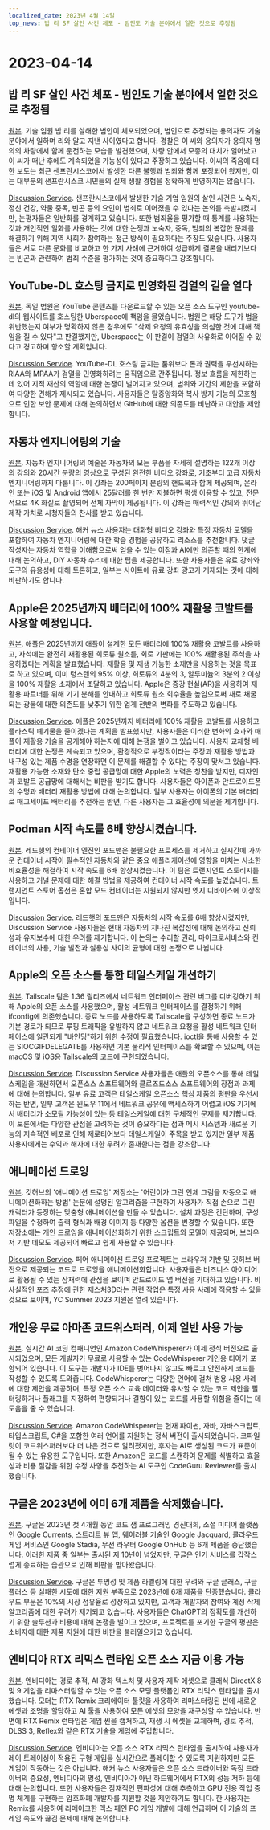 ```yaml
---
localized_date: 2023년 4월 14일
top_news: 밥 리 SF 살인 사건 체포 - 범인도 기술 분야에서 일한 것으로 추정됨
---
```


# 2023-04-14

## 밥 리 SF 살인 사건 체포 - 범인도 기술 분야에서 일한 것으로 추정됨

[원본](https://missionlocal.org/2023/04/bob-lee-killing-arrest-made-san-francisco/).
기술 임원 밥 리를 살해한 범인이 체포되었으며, 범인으로 추정되는 용의자도 기술 분야에서 일하며 리와 알고 지낸 사이였다고 합니다. 경찰은 이 씨와 용의자가 용의자 명의의 차량에서 함께 운전하는 모습을 발견했으며, 차량 안에서 모종의 대치가 일어났고 이 씨가 떠난 후에도 계속되었을 가능성이 있다고 주장하고 있습니다. 이씨의 죽음에 대한 보도는 최근 샌프란시스코에서 발생한 다른 불행과 범죄와 함께 포장되어 왔지만, 이는 대부분의 샌프란시스코 시민들의 실제 생활 경험을 정확하게 반영하지는 않습니다.

[Discussion Service](http://news.ycombinator.com/item?id=35555525).
샌프란시스코에서 발생한 기술 기업 임원의 살인 사건은 노숙자, 정신 건강, 약물 중독, 빈곤 등의 요인이 범죄로 이어졌을 수 있다는 논의를 촉발시켰지만, 논평자들은 일반화를 경계하고 있습니다. 또한 범죄율을 평가할 때 통계를 사용하는 것과 개인적인 일화를 사용하는 것에 대한 논쟁과 노숙자, 중독, 범죄의 복잡한 문제를 해결하기 위해 지역 사회가 참여하는 접근 방식이 필요하다는 주장도 있습니다. 사용자들은 서로 다른 문화를 비교하고 한 가지 사례에 근거하여 성급하게 결론을 내리기보다는 빈곤과 관련하여 범죄 수준을 평가하는 것이 중요하다고 강조합니다.

## YouTube-DL 호스팅 금지로 민영화된 검열의 길을 열다

[원본](https://torrentfreak.com/youtube-dl-hosting-ban-paves-the-way-to-privatized-censorship-230411/).
독일 법원은 YouTube 콘텐츠를 다운로드할 수 있는 오픈 소스 도구인 youtube-dl의 웹사이트를 호스팅한 Uberspace에 책임을 물었습니다. 법원은 해당 도구가 법을 위반했는지 여부가 명확하지 않은 경우에도 "삭제 요청의 유효성을 의심한 것에 대해 책임을 질 수 있다"고 판결했지만, Uberspace는 이 판결이 검열의 사유화로 이어질 수 있다고 경고하며 항소할 계획입니다.

[Discussion Service](http://news.ycombinator.com/item?id=35553337).
YouTube-DL 호스팅 금지는 품위보다 돈과 권력을 우선시하는 RIAA와 MPAA가 검열을 민영화하려는 움직임으로 간주됩니다. 정보 흐름을 제한하는 데 있어 지적 재산의 역할에 대한 논쟁이 벌어지고 있으며, 범위와 기간의 제한을 포함하여 다양한 견해가 제시되고 있습니다. 사용자들은 탈중앙화와 복사 방지 기능의 모호함으로 인한 보안 문제에 대해 논의하면서 GitHub에 대한 의존도를 비난하고 대안을 제안합니다.

## 자동차 엔지니어링의 기술

[원본](https://www.howacarworks.com/video-course).
자동차 엔지니어링의 예술은 자동차의 모든 부품을 자세히 설명하는 122개 이상의 강의와 20시간 분량의 영상으로 구성된 완전한 비디오 강좌로, 기초부터 고급 자동차 엔지니어링까지 다룹니다. 이 강좌는 200페이지 분량의 핸드북과 함께 제공되며, 온라인 또는 iOS 및 Android 앱에서 25달러를 한 번만 지불하면 평생 이용할 수 있고, 전문적으로 4K 화질로 촬영되어 전체 자막이 제공됩니다. 이 강좌는 매력적인 강의와 뛰어난 제작 가치로 시청자들의 찬사를 받고 있습니다.

[Discussion Service](http://news.ycombinator.com/item?id=35552393).
해커 뉴스 사용자는 대화형 비디오 강좌와 특정 자동차 모델을 포함하여 자동차 엔지니어링에 대한 학습 경험을 공유하고 리소스를 추천합니다. 댓글 작성자는 자동차 역학을 이해함으로써 얻을 수 있는 이점과 AI에만 의존할 때의 한계에 대해 논의하고, DIY 자동차 수리에 대한 팁을 제공합니다. 또한 사용자들은 유료 강좌와 도구의 유용성에 대해 토론하고, 일부는 사이트에 유료 강좌 광고가 게재되는 것에 대해 비판하기도 합니다.

## Apple은 2025년까지 배터리에 100% 재활용 코발트를 사용할 예정입니다.

[원본](https://www.apple.com/newsroom/2023/04/apple-will-use-100-percent-recycled-cobalt-in-batteries-by-2025/).
애플은 2025년까지 애플이 설계한 모든 배터리에 100% 재활용 코발트를 사용하고, 자석에는 완전히 재활용된 희토류 원소를, 회로 기판에는 100% 재활용된 주석을 사용하겠다는 계획을 발표했습니다. 재활용 및 재생 가능한 소재만을 사용하는 것을 목표로 하고 있으며, 이미 텅스텐의 95% 이상, 희토류의 4분의 3, 알루미늄의 3분의 2 이상을 100% 재활용 소재에서 조달하고 있습니다. Apple은 증강 현실(AR)을 사용하여 재활용 파트너를 위해 기기 분해를 안내하고 희토류 원소 회수율을 높임으로써 새로 채굴되는 광물에 대한 의존도를 낮추기 위한 업계 전반의 변화를 주도하고 있습니다.

[Discussion Service](http://news.ycombinator.com/item?id=35554270).
애플은 2025년까지 배터리에 100% 재활용 코발트를 사용하고 플라스틱 폐기물을 줄이겠다는 계획을 발표했지만, 사용자들은 이러한 변화의 효과와 애플이 재활용 기술을 공개해야 하는지에 대해 논쟁을 벌이고 있습니다. 사용자 교체형 배터리에 대한 논쟁은 계속되고 있으며, 환경적으로 부정적이라는 주장과 재활용 방법과 내구성 있는 제품 수명을 연장하면 이 문제를 해결할 수 있다는 주장이 맞서고 있습니다. 재활용 가능한 소재와 탄소 중립 공급망에 대한 Apple의 노력은 칭찬을 받지만, 디자인과 코발트 공급망에 대해서는 비판을 받기도 합니다. 사용자들은 아이폰과 안드로이드폰의 수명과 배터리 재활용 방법에 대해 논의합니다. 일부 사용자는 아이폰의 기본 배터리로 매그세이프 배터리를 추천하는 반면, 다른 사용자는 그 효율성에 의문을 제기합니다.

## Podman 시작 속도를 6배 향상시켰습니다.

[원본](https://www.redhat.com/sysadmin/speed-containers-podman-raspberry-pi).
레드햇의 컨테이너 엔진인 포드맨은 불필요한 프로세스를 제거하고 실시간에 가까운 컨테이너 시작이 필수적인 자동차와 같은 중요 애플리케이션에 영향을 미치는 사소한 비효율성을 해결하여 시작 속도를 6배 향상시켰습니다. 이 팀은 트랜지언트 스토리지를 사용하고 커널 문제에 대한 해결 방법을 제공하여 컨테이너 시작 속도를 높였습니다. 트랜지언트 스토어 옵션은 혼합 모드 컨테이너는 지원되지 않지만 엣지 디바이스에 이상적입니다.

[Discussion Service](http://news.ycombinator.com/item?id=35551830).
레드햇의 포드맨은 자동차의 시작 속도를 6배 향상시켰지만, Discussion Service 사용자들은 현대 자동차의 지나친 복잡성에 대해 논의하고 신뢰성과 유지보수에 대한 우려를 제기합니다. 이 논의는 수리할 권리, 마이크로서비스와 컨테이너의 사용, 기술 발전과 실용성 사이의 균형에 대한 논쟁으로 나뉩니다.

## Apple의 오픈 소스를 통한 테일스케일 개선하기

[원본](https://tailscale.dev/blog/darwin-spelunking).
Tailscale 팀은 1.36 릴리즈에서 네트워크 인터페이스 관련 버그를 디버깅하기 위해 Apple의 오픈 소스를 사용했으며, 활성 네트워크 인터페이스를 결정하기 위해 ifconfig에 의존했습니다. 종료 노드를 사용하도록 Tailscale을 구성하면 종료 노드가 기본 경로가 되므로 루핑 트래픽을 유발하지 않고 네트워크 요청을 활성 네트워크 인터페이스에 일관되게 "바인딩"하기 위한 수정이 필요했습니다. ioctl을 통해 사용할 수 있는 SIOCGIFDELEGATE를 사용하면 기본 물리적 인터페이스를 확보할 수 있으며, 이는 macOS 및 iOS용 Tailscale의 코드에 구현되었습니다.

[Discussion Service](http://news.ycombinator.com/item?id=35559124).
Discussion Service 사용자들은 애플의 오픈소스를 통해 테일스케일을 개선하면서 오픈소스 소프트웨어와 클로즈드소스 소프트웨어의 장점과 과제에 대해 논의합니다. 일부 유료 고객은 테일스케일 오픈소스 핵심 제품의 평판을 우선시하는 반면, 일부 고객은 윈도우 11에서 네트워크 공유에 액세스하기 어렵고 iOS 기기에서 배터리가 소모될 가능성이 있는 등 테일스케일에 대한 구체적인 문제를 제기합니다. 이 토론에서는 다양한 관점을 고려하는 것이 중요하다는 점과 메시 시스템과 새로운 기능의 지속적인 배포로 인해 제로티어보다 테일스케일이 주목을 받고 있지만 일부 제품 사용자에게는 수익과 해자에 대한 우려가 존재한다는 점을 강조합니다.

## 애니메이션 드로잉

[원본](https://fairanimateddrawings.com/site/home).
깃허브의 '애니메이션 드로잉' 저장소는 '어린이가 그린 인체 그림을 자동으로 애니메이션화하는 방법' 논문에 설명된 알고리즘을 구현하여 사용자가 직접 손으로 그린 캐릭터가 등장하는 맞춤형 애니메이션을 만들 수 있습니다. 설치 과정은 간단하며, 구성 파일을 수정하여 출력 형식과 배경 이미지 등 다양한 옵션을 변경할 수 있습니다. 또한 저장소에는 개인 드로잉을 애니메이션화하기 위한 스크립트와 모델이 제공되며, 브라우저 기반 데모도 제공되어 빠르고 쉽게 사용할 수 있습니다.

[Discussion Service](http://news.ycombinator.com/item?id=35561203).
페어 애니메이션 드로잉 프로젝트는 브라우저 기반 및 깃허브 버전으로 제공되는 코드로 드로잉을 애니메이션화합니다. 사용자들은 비즈니스 아이디어로 활용될 수 있는 잠재력에 관심을 보이며 안드로이드 앱 버전을 기대하고 있습니다. 비사실적인 포즈 추정에 관한 제스처3D라는 관련 작업은 특정 사용 사례에 적용할 수 있을 것으로 보이며, YC Summer 2023 지원은 열려 있습니다.

## 개인용 무료 아마존 코드위스퍼러, 이제 일반 사용 가능

[원본](https://aws.amazon.com/blogs/aws/amazon-codewhisperer-free-for-individual-use-is-now-generally-available/).
실시간 AI 코딩 컴패니언인 Amazon CodeWhisperer가 이제 정식 버전으로 출시되었으며, 모든 개발자가 무료로 사용할 수 있는 CodeWhisperer 개인용 티어가 포함되어 있습니다. 이 도구는 개발자가 IDE를 벗어나지 않고도 빠르고 안전하게 코드를 작성할 수 있도록 도와줍니다. CodeWhisperer는 다양한 언어에 걸쳐 범용 사용 사례에 대한 제안을 제공하며, 특정 오픈 소스 교육 데이터와 유사할 수 있는 코드 제안을 필터링하거나 플래그를 지정하여 편향되거나 결함이 있는 코드를 사용할 위험을 줄이는 데 도움을 줄 수 있습니다.

[Discussion Service](http://news.ycombinator.com/item?id=35554460).
Amazon CodeWhisperer는 현재 파이썬, 자바, 자바스크립트, 타입스크립트, C#을 포함한 여러 언어를 지원하는 정식 버전이 출시되었습니다. 코파일럿이 코드위스퍼러보다 더 나은 것으로 알려졌지만, 후자는 AI로 생성된 코드가 표준이 될 수 있는 유용한 도구입니다. 또한 Amazon은 코드를 스캔하여 문제를 식별하고 효율성과 비용 절감을 위한 수정 사항을 추천하는 AI 도구인 CodeGuru Reviewer를 출시했습니다.

## 구글은 2023년에 이미 6개 제품을 삭제했습니다.

[원본](https://toolhub.tech/blog/Google-2023-Shutdown-Spree-6-Products-Pulled-in-Just-4-Months/).
구글은 2023년 첫 4개월 동안 코드 잼 프로그래밍 경진대회, 소셜 미디어 플랫폼인 Google Currents, 스트리트 뷰 앱, 웨어러블 기술인 Google Jacquard, 클라우드 게임 서비스인 Google Stadia, 무선 라우터 Google OnHub 등 6개 제품을 중단했습니다. 이러한 제품 중 일부는 출시된 지 10년이 넘었지만, 구글은 인기 서비스를 갑작스럽게 종료하는 습관으로 인해 비판을 받아왔습니다.

[Discussion Service](http://news.ycombinator.com/item?id=35553421).
구글은 투명성 및 제품 라벨링에 대한 우려와 구글 글래스, 구글 플러스 등 실패한 시도에 대한 지원 부족으로 2023년에 6개 제품을 단종했습니다. 클라우드 부문은 10%의 시장 점유율로 성장하고 있지만, 고객과 개발자의 참여와 계정 삭제 알고리즘에 대한 우려가 제기되고 있습니다. 사용자들은 ChatGPT의 정확도를 개선하기 위한 솔루션과 비용에 대해 논쟁을 벌이고 있으며, 프로젝트를 포기한 구글의 평판은 소비자에 대한 제품 지원에 대한 비판을 불러일으키고 있습니다.

## 엔비디아 RTX 리믹스 런타임 오픈 소스 지금 이용 가능

[원본](https://www.nvidia.com/en-us/geforce/news/rtx-remix-runtime-open-source-download/).
엔비디아는 경로 추적, AI 강화 텍스처 및 사용자 제작 에셋으로 클래식 DirectX 8 및 9 게임을 리마스터링할 수 있는 오픈 소스 모딩 플랫폼인 RTX 리믹스 런타임을 출시했습니다. 모더는 RTX Remix 크리에이터 툴킷을 사용하여 리마스터링된 씬에 새로운 에셋과 조명을 할당하고 AI 툴을 사용하여 모든 에셋의 모양을 재구성할 수 있습니다. 반면에 RTX Remix 런타임은 게임 씬을 캡처하고, 재생 시 에셋을 교체하며, 경로 추적, DLSS 3, Reflex와 같은 RTX 기술을 게임에 주입합니다.

[Discussion Service](http://news.ycombinator.com/item?id=35552378).
엔비디아는 오픈 소스 RTX 리믹스 런타임을 출시하여 사용자가 레이 트레이싱이 적용된 구형 게임을 실시간으로 플레이할 수 있도록 지원하지만 모든 게임이 작동하는 것은 아닙니다. 해커 뉴스 사용자들은 오픈 소스 드라이버와 독점 드라이버의 중요성, 엔비디아의 명성, 엔비디아가 아닌 하드웨어에서 RTX의 성능 저하 등에 대해 논의합니다. 또한 사용자들은 잠재적인 편파성에 대해 추측하고 GPU 전용 작업 증명 체계를 구현하는 암호화폐 개발자를 지원할 것을 제안하기도 합니다. 한 사용자는 Remix를 사용하여 리메이크한 맥스 페인 PC 게임 개발에 대해 언급하며 이 기술의 프레임 속도와 끊김 문제에 대해 논의합니다.
